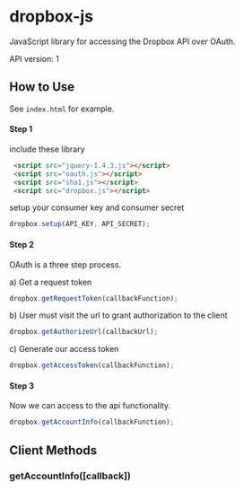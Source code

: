 # dropbox-js

JavaScript library for accessing the Dropbox API over OAuth.

API version: 1

## How to Use
See `index.html` for example.
#### Step 1
include these library

```html
 <script src="jquery-1.4.3.js"></script>
 <script src="oauth.js"></script>
 <script src="sha1.js"></script>
 <script src="dropbox.js"></script>
```
setup your consumer key and consumer secret

```javascript
dropbox.setup(API_KEY, API_SECRET);
```
#### Step 2
OAuth is a three step process.

a) Get a request token

```javascript
dropbox.getRequestToken(callbackFunction);
```
b) User must visit the url to grant authorization to the client

```javascript
dropbox.getAuthorizeUrl(callbackUrl);
```
c) Generate our access token

```javascript
dropbox.getAccessToken(callbackFunction);
```
#### Step 3
Now we can access to the api functionality.

```javascript
dropbox.getAccountInfo(callbackFunction);
```

## Client Methods
### getAccountInfo([callback])




